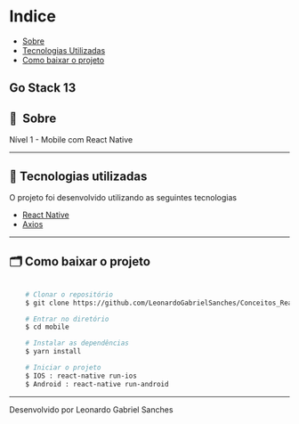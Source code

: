 # Indice

- [Sobre](#-sobre)
- [Tecnologias Utilizadas](#-tecnologias-utilizadas)
- [Como baixar o projeto](#-como-baixar-o-projeto)

## Go Stack 13

## 🔖&nbsp; Sobre

Nível 1 - Mobile com React Native

---

## 🚀 Tecnologias utilizadas

O projeto foi desenvolvido utilizando as seguintes tecnologias

- [React Native](https://reactnative.dev/)
- [Axios](https://github.com/axios/axios)

---

## 🗂 Como baixar o projeto

```bash

    # Clonar o repositório
    $ git clone https://github.com/LeonardoGabrielSanches/Conceitos_React_native

    # Entrar no diretório
    $ cd mobile

    # Instalar as dependências
    $ yarn install

    # Iniciar o projeto
    $ IOS : react-native run-ios
    $ Android : react-native run-android
```

---

Desenvolvido por Leonardo Gabriel Sanches